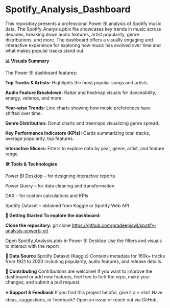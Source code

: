 # Spotify_Analysis_Dashboard

This repository presents a professional Power BI analysis of Spotify music data. The Spotify_Analysis.pbix file showcases key trends in music across decades, breaking down audio features, artist popularity, genre distributions, and more. The dashboard offers a visually engaging and interactive experience for exploring how music has evolved over time and what makes popular tracks stand out.

**📊 Visuals Summary**

The Power BI dashboard features:

**Top Tracks & Artists:** Highlights the most popular songs and artists.

**Audio Feature Breakdown:** Radar and heatmap visuals for danceability, energy, valence, and more.

**Year-wise Trends:** Line charts showing how music preferences have shifted over time.

**Genre Distribution:** Donut charts and treemaps visualizing genre spread.

**Key Performance Indicators (KPIs):** Cards summarizing total tracks, average popularity, top features.

**Interactive Slicers:** Filters to explore data by year, genre, artist, and feature range.


**🛠️ Tools & Technologies**

Power BI Desktop – for designing interactive reports

Power Query – for data cleaning and transformation

DAX – for custom calculations and KPIs

Spotify Dataset – obtained from Kaggle or Spotify Web API


**🚀 Getting Started
To explore the dashboard:**

**Clone the repository:**
git clone https://github.com/pradeepjswl/spotify-analysis-powerbi.git

Open Spotify_Analysis.pbix in Power BI Desktop
Use the filters and visuals to interact with the report


**📂 Data Source**
Spotify Dataset (Kaggle)
Contains metadata for 160k+ tracks from 1921 to 2020 including popularity, audio features, and release details.


**🤝 Contributing**
Contributions are welcome!
If you want to improve the dashboard or add new features, feel free to fork the repo, make your changes, and submit a pull request.

**⭐ Support & Feedback**
If you find this project helpful, give it a ⭐ star!
Have ideas, suggestions, or feedback? Open an issue or reach out via GitHub.
